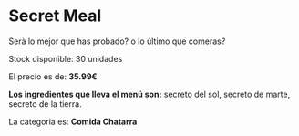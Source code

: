 # Secret Meal

Serà lo mejor que has probado? o lo último que comeras?

Stock disponible: 30 unidades

El precio es de: **35.99€**

**Los ingredientes que lleva el menú son:** secreto del sol, secreto de marte, secreto de la tierra.

La categoria es: **Comida Chatarra**




